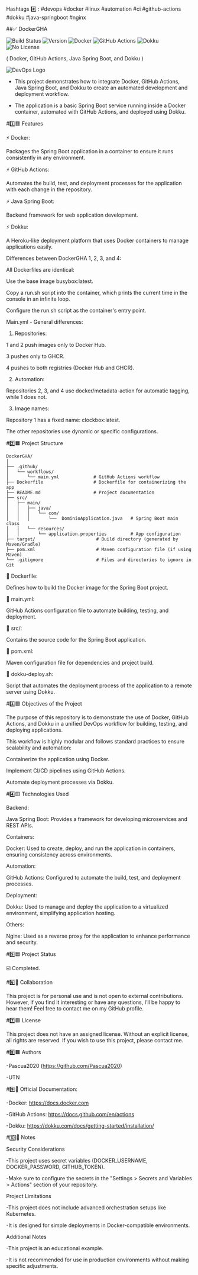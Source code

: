 Hashtags #️⃣ : #devops #docker #linux #automation #ci #github-actions #dokku #java-springboot #nginx

##✅️ DockerGHA


![Build Status](https://github.com/Pascua2020/DockerGHA/actions/workflows/main.yml/badge.svg)
![Version](https://img.shields.io/badge/version-1.0.0-blue)
![Docker](https://img.shields.io/badge/container-Docker-blue?logo=docker&logoColor=white)
![GitHub Actions](https://img.shields.io/badge/CI-GitHub%20Actions-blue?logo=githubactions&logoColor=white)
![Dokku](https://img.shields.io/badge/deployment-Dokku-blueviolet?logo=dokku)
![No License](https://img.shields.io/badge/license-None-red)

( Docker, GitHub Actions, Java Spring Boot, and Dokku )

![DevOps Logo](https://globalittrainers.com/wp-content/uploads/2021/06/Devops-logo1.png)

- This project demonstrates how to integrate Docker, GitHub Actions, Java Spring Boot, and Dokku to create an automated development and deployment workflow.

- The application is a basic Spring Boot service running inside a Docker container, automated with GitHub Actions, and deployed using Dokku.

#1️⃣🟥 Features

⚡️ Docker:

Packages the Spring Boot application in a container to ensure it runs consistently in any environment.

⚡️ GitHub Actions:

Automates the build, test, and deployment processes for the application with each change in the repository.

⚡️ Java Spring Boot:

Backend framework for web application development.

⚡️ Dokku:

A Heroku-like deployment platform that uses Docker containers to manage applications easily.

Differences between DockerGHA 1, 2, 3, and 4:

All Dockerfiles are identical:

Use the base image busybox:latest.

Copy a run.sh script into the container, which prints the current time in the console in an infinite loop.

Configure the run.sh script as the container's entry point.


Main.yml - General differences:

1. Repositories:


1 and 2 push images only to Docker Hub.

3 pushes only to GHCR.

4 pushes to both registries (Docker Hub and GHCR).


2. Automation:

Repositories 2, 3, and 4 use docker/metadata-action for automatic tagging, while 1 does not.


3. Image names:

Repository 1 has a fixed name: clockbox:latest.

The other repositories use dynamic or specific configurations.


#2️⃣🟧 Project Structure
```
DockerGHA/
│
├── .github/
│   └── workflows/
│       └── main.yml             # GitHub Actions workflow
├── Dockerfile                   # Dockerfile for containerizing the app
├── README.md                    # Project documentation
├── src/
│   ├── main/
│   │   ├── java/
│   │   │   └── com/
│   │   │       └──  DominioApplication.java   # Spring Boot main class
│   │   └── resources/
│   │       └── application.properties         # App configuration
├── target/                       # Build directory (generated by Maven/Gradle)
├── pom.xml                       # Maven configuration file (if using Maven)
└── .gitignore                    # Files and directories to ignore in Git
```
💾 Dockerfile:

Defines how to build the Docker image for the Spring Boot project.

💾 main.yml:

GitHub Actions configuration file to automate building, testing, and deployment.

💾 src/:

Contains the source code for the Spring Boot application.

💾 pom.xml:

Maven configuration file for dependencies and project build.

💾 dokku-deploy.sh:

Script that automates the deployment process of the application to a remote server using Dokku.

#3️⃣🟩 Objectives of the Project

The purpose of this repository is to demonstrate the use of Docker, GitHub Actions, and Dokku in a unified DevOps workflow for building, testing, and deploying applications.

This workflow is highly modular and follows standard practices to ensure scalability and automation:

Containerize the application using Docker.

Implement CI/CD pipelines using GitHub Actions.

Automate deployment processes via Dokku.

#4️⃣🟨 Technologies Used

Backend:

Java Spring Boot: Provides a framework for developing microservices and REST APIs.

Containers:

Docker: Used to create, deploy, and run the application in containers, ensuring consistency across environments.

Automation:

GitHub Actions: Configured to automate the build, test, and deployment processes.

Deployment:

Dokku: Used to manage and deploy the application to a virtualized environment, simplifying application hosting.

Others:

Nginx: Used as a reverse proxy for the application to enhance performance and security.

#5️⃣🟦 Project Status

☑️ Completed.

#6️⃣👤 Collaboration

This project is for personal use and is not open to external contributions.
However, if you find it interesting or have any questions, I’ll be happy to hear them! Feel free to contact me on my GitHub profile.

#7️⃣🟪 License

This project does not have an assigned license. Without an explicit license, all rights are reserved. If you wish to use this project, please contact me.

#8️⃣🟫 Authors

-Pascua2020 (https://github.com/Pascua2020)

-UTN


#9️⃣📒 Official Documentation:

-Docker:
https://docs.docker.com

-GitHub Actions:
https://docs.github.com/en/actions

-Dokku:
https://dokku.com/docs/getting-started/installation/

#🔟🔄 Notes

Security Considerations

-This project uses secret variables (DOCKER_USERNAME, DOCKER_PASSWORD, GITHUB_TOKEN).

-Make sure to configure the secrets in the "Settings > Secrets and Variables > Actions" section of your repository.


Project Limitations

-This project does not include advanced orchestration setups like Kubernetes.

-It is designed for simple deployments in Docker-compatible environments.


Additional Notes

-This project is an educational example. 

-It is not recommended for use in production environments without making specific adjustments.
